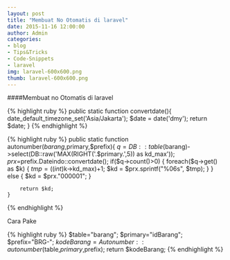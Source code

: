 ```yaml
---
layout: post
title: "Membuat No Otomatis di laravel"
date: 2015-11-16 12:00:00
author: Admin
categories:
- blog
- Tips&Tricks
- Code-Snippets
- laravel
img: laravel-600x600.png
thumb: laravel-600x600.png
---
```


####Membuat no Otomatis di laravel
<!--more-->

{% highlight ruby %}
    public static function convertdate(){
        date_default_timezone_set('Asia/Jakarta');
        $date = date('dmy');
        return $date;
    }
{% endhighlight %}



{% highlight ruby %}
public static function autonumber($barang,$primary,$prefix){
        $q=DB::table($barang)->select(DB::raw('MAX(RIGHT('.$primary.',5)) as kd_max'));
        $prx=$prefix.Dateindo::convertdate();
        if($q->count()>0)
        {
            foreach($q->get() as $k)
            {
                $tmp = ((int)$k->kd_max)+1;
                $kd = $prx.sprintf("%06s", $tmp);
            }
        }
        else
        {
            $kd = $prx."000001";
        }

        return $kd;
    }
{% endhighlight %}

Cara Pake<br />
 

{% highlight ruby %}
 $table="barang";
        $primary="idBarang";
        $prefix="BRG-";
        $kodeBarang=Autonumber::autonumber($table,$primary,$prefix);
        return $kodeBarang;
{% endhighlight %}

